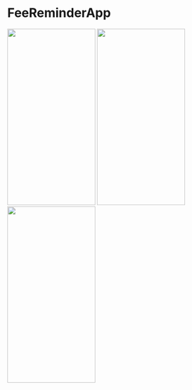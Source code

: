 # FeeReminderApp

<!-- ![Screenshot_2021-04-25-16-22-43-432_com whatever charcha](https://user-images.githubusercontent.com/56843176/120081094-54519100-c0d9-11eb-837e-482847deeff1.jpg) -->
<img  src="https://user-images.githubusercontent.com/56843176/120081094-54519100-c0d9-11eb-837e-482847deeff1.jpg" width="200" height="400" />
<img  src="https://user-images.githubusercontent.com/56843176/120081613-2883da80-c0dc-11eb-89ba-d8ed01503626.jpg" width="200" height="400" />
<img   src="https://user-images.githubusercontent.com/56843176/120081616-2c176180-c0dc-11eb-8dcd-55c59b88d0b8.jpg" width="200" height="400" />

<!-- ![Screenshot_2021-04-25-17-39-25-699_com whatever charcha](https://user-images.githubusercontent.com/56843176/120081613-2883da80-c0dc-11eb-89ba-d8ed01503626.jpg) -->
<!-- ![Screenshot_2021-04-25-17-39-33-189_com whatever charcha](https://user-images.githubusercontent.com/56843176/120081616-2c176180-c0dc-11eb-8dcd-55c59b88d0b8.jpg) -->



